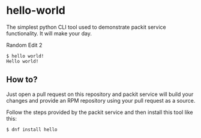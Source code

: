 # hello-world

The simplest python CLI tool used to demonstrate packit service functionality. It will make your day.

Random Edit 2
```
$ hello world!
Hello world!
```


## How to?

Just open a pull request on this repository and packit service will build your changes and provide an RPM repository using your pull request as a source.

Follow the steps provided by the packit service and then install this tool like this:
```bash
$ dnf install hello
```
